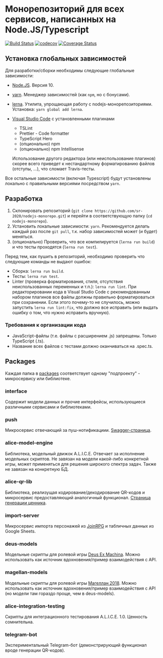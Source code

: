 # Монорепозиторий для всех сервисов, написанных на Node.JS/Typescript

[![Build Status](https://travis-ci.org/sr-2020/nodejs-monorepo.svg?branch=master)](https://travis-ci.org/sr-2020/nodejs-monorepo)
[![codecov](https://codecov.io/gh/sr-2020/nodejs-monorepo/branch/master/graph/badge.svg)](https://codecov.io/gh/sr-2020/nodejs-monorepo)
[![Coverage Status](https://coveralls.io/repos/github/sr-2020/nodejs-monorepo/badge.svg?branch=master)](https://coveralls.io/github/sr-2020/nodejs-monorepo?branch=master)

## Установка глобальных зависимостей

Для разработки/сборки необходимы следующие глобальные зависимости:

- [Node.JS](https://nodejs.org). Версия 10.
- [yarn](https://yarnpkg.com/en/). Менеджер зависимостей (как `npm`, но с бонусами).
- [lerna](https://github.com/lerna/lerna). Утилита, упрощающая работу с nodejs-монорепозиториями. Установка: `yarn global add lerna`.
- [Visual Studio Code](https://code.visualstudio.com/) с установленными плагинами

  - TSLint
  - Prettier - Code formatter
  - TypeScript Hero
  - (опционально) npm
  - (опционально) npm Intellisense

  Использование другого редактора (или неиспользование плагинов) скорее всего приведет к нестандартному форматированию файлов
  (отступы, ...), что сломает Travis-тесты.

Все остальные зависимости (включая Typescript) будут установлены локально c правильными версиями посредством `yarn`.

## Разработка

1. Склонировать репозиторий (`git clone https://github.com/sr-2020/nodejs-monorepo.git`) и перейти в соответствующую папку
   (`cd nodejs-monorepo`).
2. Установить локальные зависимости: `yarn`. Рекомендуется делать каждый раз после `git pull`,
   т.к. набор зависимостей может (и будет) меняться.
3. (опционально) Проверить, что все компилируется (`lerna run build`) и что тесты проходятся (`lerna run test`).

Перед тем, как пушить в репозиторий, необходимо проверить что следующие команды не выдают ошибок:

- Сборка: `lerna run build`.
- Тесты: `lerna run test`.
- Linter (проверка форматирования, стиля, отсутствия неиспользованных переменных и т.п.): `lerna run lint`.
  При редакторировании кода в Visual Studio Code с рекомендованным набором плагинов все файлы должны правильно форматироваться
  при сохранении. Если этого почему-то не случилось, можно запустить `lerna run lint:fix`, что должно все исправить
  (или выдать ошибку о том, что нужно исправить вручную).

### Требования к организации кода

- JavaScript-файлы (т.е. файлы с расширением .js) запрещены. Только TypeScript (.ts).
- Название всех файлов с тестами должно оканчиваться на .spec.ts.

## Packages

Каждая папка в [packages](https://github.com/sr-2020/nodejs-monorepo/tree/master/packages) соответствует одному "подпроекту" -
микросервису или библиотеке.

### interface

Содержит модели данных и прочие интерфейсы, использующиеся различными сервисами и библиотеками.

### push

Микросервис отвечающий за пуш-нотификациии. [Swagger-страница](http://push.evarun.ru/explorer/).

### alice-model-engine

Библиотека, модельный движок A.L.I.C.E. Отвечает за исполнение модельных скриптов. Не завязан на модели какой-либо конкретной
игры, может применяться для решения широкого спектра задач. Также не завязан на конкретную БД.

### alice-qr-lib

Библиотека, реализущая кодирование/декодирование QR-кодов и микросервис предоставляющий аналогичный функционал. [Страница генерации ценника](http://qr.aerem.in/).

### import-server

Микросервис импорта персонажей из [JoinRPG](https://joinrpg.ru) и табличных данных из Google Sheets.

### deus-models

Модельные скрипты для ролевой игры [Deus Ex Machina](http://deus.rpg.ru). Можно использовать как источник вдохновения/пример
взаимодействия с API.

### magellan-models

Модельные скрипты для ролевой игры [Магеллан 2018](http://magellan2018.ru/). Можно использовать как источник вдохновения/пример
взаимодействия с API (но модели там гораздо проще, чем в deus-models).

### alice-integration-testing

Скрипты для интеграционного тестирования A.L.I.C.E. 1.0. Ценность сомнительна.

### telegram-bot

Экспериментальный Telegram-бот (демонстрирующий функционал вроде генерации QR-кодов).
